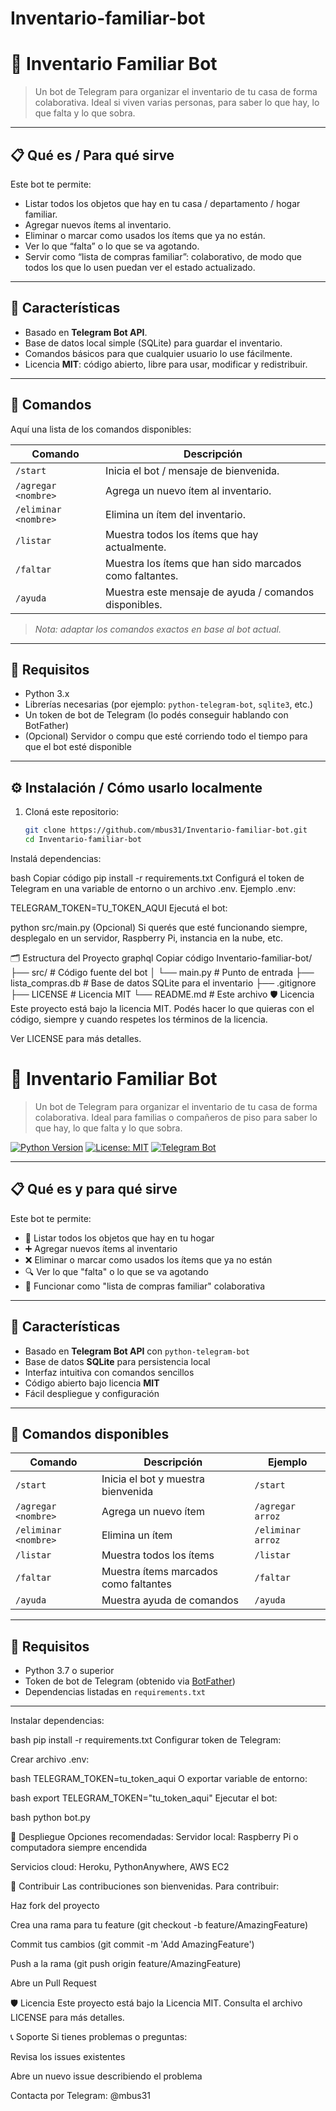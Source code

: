 # Inventario-familiar-bot
# 🏡 Inventario Familiar Bot

> Un bot de Telegram para organizar el inventario de tu casa de forma colaborativa. Ideal si viven varias personas, para saber lo que hay, lo que falta y lo que sobra.

---

## 📋 Qué es / Para qué sirve

Este bot te permite:

- Listar todos los objetos que hay en tu casa / departamento / hogar familiar.  
- Agregar nuevos ítems al inventario.  
- Eliminar o marcar como usados los ítems que ya no están.  
- Ver lo que “falta” o lo que se va agotando.  
- Servir como “lista de compras familiar”: colaborativo, de modo que todos los que lo usen puedan ver el estado actualizado.

---

## 🚀 Características

- Basado en **Telegram Bot API**.  
- Base de datos local simple (SQLite) para guardar el inventario.  
- Comandos básicos para que cualquier usuario lo use fácilmente.  
- Licencia **MIT**: código abierto, libre para usar, modificar y redistribuir.

---

## 🧰 Comandos

Aquí una lista de los comandos disponibles:

| Comando | Descripción |
|---------|-------------|
| `/start` | Inicia el bot / mensaje de bienvenida. |
| `/agregar <nombre>` | Agrega un nuevo ítem al inventario. |
| `/eliminar <nombre>` | Elimina un ítem del inventario. |
| `/listar` | Muestra todos los ítems que hay actualmente. |
| `/faltar` | Muestra los ítems que han sido marcados como faltantes. |
| `/ayuda` | Muestra este mensaje de ayuda / comandos disponibles. |

> *Nota: adaptar los comandos exactos en base al bot actual.*

---

## 🔧 Requisitos

- Python 3.x  
- Librerías necesarias (por ejemplo: `python-telegram-bot`, `sqlite3`, etc.)  
- Un token de bot de Telegram (lo podés conseguir hablando con BotFather)  
- (Opcional) Servidor o compu que esté corriendo todo el tiempo para que el bot esté disponible  

---

## ⚙️ Instalación / Cómo usarlo localmente

1. Cloná este repositorio:  
   ```bash
   git clone https://github.com/mbus31/Inventario-familiar-bot.git
   cd Inventario-familiar-bot
Instalá dependencias:

bash
Copiar código
pip install -r requirements.txt
Configurá el token de Telegram en una variable de entorno o un archivo .env. Ejemplo .env:


TELEGRAM_TOKEN=TU_TOKEN_AQUI
Ejecutá el bot:


python src/main.py
(Opcional) Si querés que esté funcionando siempre, desplegalo en un servidor, Raspberry Pi, instancia en la nube, etc.

🗂️ Estructura del Proyecto
graphql
Copiar código
Inventario-familiar-bot/
├── src/                  # Código fuente del bot
│   └── main.py           # Punto de entrada
├── lista_compras.db      # Base de datos SQLite para el inventario
├── .gitignore
├── LICENSE               # Licencia MIT
└── README.md             # Este archivo
🛡️ Licencia
Este proyecto está bajo la licencia MIT. Podés hacer lo que quieras con el código, siempre y cuando respetes los términos de la licencia.

Ver LICENSE para más detalles.
# 🏡 Inventario Familiar Bot

> Un bot de Telegram para organizar el inventario de tu casa de forma colaborativa. Ideal para familias o compañeros de piso para saber lo que hay, lo que falta y lo que sobra.

[![Python Version](https://img.shields.io/badge/python-3.7%2B-blue)](https://www.python.org/)
[![License: MIT](https://img.shields.io/badge/License-MIT-yellow.svg)](https://opensource.org/licenses/MIT)
[![Telegram Bot](https://img.shields.io/badge/Telegram-Bot-blue.svg)](https://core.telegram.org/bots/api)

---

## 📋 Qué es y para qué sirve

Este bot te permite:

- 📝 Listar todos los objetos que hay en tu hogar
- ➕ Agregar nuevos ítems al inventario
- ❌ Eliminar o marcar como usados los ítems que ya no están
- 🔍 Ver lo que "falta" o lo que se va agotando
- 👥 Funcionar como "lista de compras familiar" colaborativa

---

## 🚀 Características

- Basado en **Telegram Bot API** con `python-telegram-bot`
- Base de datos **SQLite** para persistencia local
- Interfaz intuitiva con comandos sencillos
- Código abierto bajo licencia **MIT**
- Fácil despliegue y configuración

---

## 🧰 Comandos disponibles

| Comando | Descripción | Ejemplo |
|---------|-------------|---------|
| `/start` | Inicia el bot y muestra bienvenida | `/start` |
| `/agregar <nombre>` | Agrega un nuevo ítem | `/agregar arroz` |
| `/eliminar <nombre>` | Elimina un ítem | `/eliminar arroz` |
| `/listar` | Muestra todos los ítems | `/listar` |
| `/faltar` | Muestra ítems marcados como faltantes | `/faltar` |
| `/ayuda` | Muestra ayuda de comandos | `/ayuda` |

---

## 🔧 Requisitos

- Python 3.7 o superior
- Token de bot de Telegram (obtenido via [BotFather](https://t.me/BotFather))
- Dependencias listadas en `requirements.txt`

---
Instalar dependencias:

bash
pip install -r requirements.txt
Configurar token de Telegram:

Crear archivo .env:

bash
TELEGRAM_TOKEN=tu_token_aqui
O exportar variable de entorno:

bash
export TELEGRAM_TOKEN="tu_token_aqui"
Ejecutar el bot:

bash
python bot.py

🚀 Despliegue
Opciones recomendadas:
Servidor local: Raspberry Pi o computadora siempre encendida

Servicios cloud: Heroku, PythonAnywhere, AWS EC2

🤝 Contribuir
Las contribuciones son bienvenidas. Para contribuir:

Haz fork del proyecto

Crea una rama para tu feature (git checkout -b feature/AmazingFeature)

Commit tus cambios (git commit -m 'Add AmazingFeature')

Push a la rama (git push origin feature/AmazingFeature)

Abre un Pull Request

🛡️ Licencia
Este proyecto está bajo la Licencia MIT. Consulta el archivo LICENSE para más detalles.

📞 Soporte
Si tienes problemas o preguntas:

Revisa los issues existentes

Abre un nuevo issue describiendo el problema

Contacta por Telegram: @mbus31
